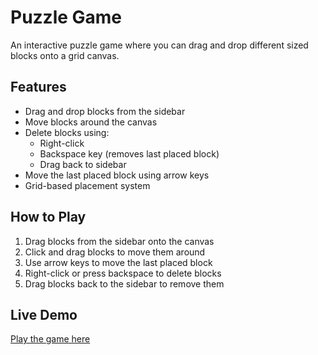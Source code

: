# Puzzle Game

An interactive puzzle game where you can drag and drop different sized blocks onto a grid canvas.

## Features
- Drag and drop blocks from the sidebar
- Move blocks around the canvas
- Delete blocks using:
  - Right-click
  - Backspace key (removes last placed block)
  - Drag back to sidebar
- Move the last placed block using arrow keys
- Grid-based placement system

## How to Play
1. Drag blocks from the sidebar onto the canvas
2. Click and drag blocks to move them around
3. Use arrow keys to move the last placed block
4. Right-click or press backspace to delete blocks
5. Drag blocks back to the sidebar to remove them

## Live Demo
[Play the game here](https://YOUR_USERNAME.github.io/REPO_NAME/) 